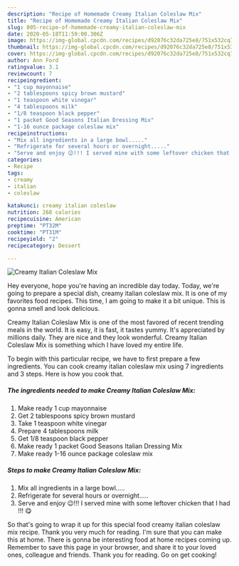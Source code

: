 ```yaml
---
description: "Recipe of Homemade Creamy Italian Coleslaw Mix"
title: "Recipe of Homemade Creamy Italian Coleslaw Mix"
slug: 805-recipe-of-homemade-creamy-italian-coleslaw-mix
date: 2020-05-18T11:59:00.306Z
image: https://img-global.cpcdn.com/recipes/d92076c32da725e8/751x532cq70/creamy-italian-coleslaw-mix-recipe-main-photo.jpg
thumbnail: https://img-global.cpcdn.com/recipes/d92076c32da725e8/751x532cq70/creamy-italian-coleslaw-mix-recipe-main-photo.jpg
cover: https://img-global.cpcdn.com/recipes/d92076c32da725e8/751x532cq70/creamy-italian-coleslaw-mix-recipe-main-photo.jpg
author: Ann Ford
ratingvalue: 3.1
reviewcount: 7
recipeingredient:
- "1 cup mayonnaise"
- "2 tablespoons spicy brown mustard"
- "1 teaspoon white vinegar"
- "4 tablespoons milk"
- "1/8 teaspoon black pepper"
- "1 packet Good Seasons Italian Dressing Mix"
- "1-16 ounce package coleslaw mix"
recipeinstructions:
- "Mix all ingredients in a large bowl....."
- "Refrigerate for several hours or overnight....."
- "Serve and enjoy 😉!!! I served mine with some leftover chicken that I had !!! 😋"
categories:
- Recipe
tags:
- creamy
- italian
- coleslaw

katakunci: creamy italian coleslaw 
nutrition: 268 calories
recipecuisine: American
preptime: "PT32M"
cooktime: "PT31M"
recipeyield: "2"
recipecategory: Dessert

---
```



![Creamy Italian Coleslaw Mix](https://img-global.cpcdn.com/recipes/d92076c32da725e8/751x532cq70/creamy-italian-coleslaw-mix-recipe-main-photo.jpg)

Hey everyone, hope you're having an incredible day today. Today, we're going to prepare a special dish, creamy italian coleslaw mix. It is one of my favorites food recipes. This time, I am going to make it a bit unique. This is gonna smell and look delicious.

Creamy Italian Coleslaw Mix is one of the most favored of recent trending meals in the world. It is easy, it is fast, it tastes yummy. It's appreciated by millions daily. They are nice and they look wonderful. Creamy Italian Coleslaw Mix is something which I have loved my entire life.




To begin with this particular recipe, we have to first prepare a few ingredients. You can cook creamy italian coleslaw mix using 7 ingredients and 3 steps. Here is how you cook that.

<!--inarticleads1-->

##### The ingredients needed to make Creamy Italian Coleslaw Mix:

1. Make ready 1 cup mayonnaise
1. Get 2 tablespoons spicy brown mustard
1. Take 1 teaspoon white vinegar
1. Prepare 4 tablespoons milk
1. Get 1/8 teaspoon black pepper
1. Make ready 1 packet Good Seasons Italian Dressing Mix
1. Make ready 1-16 ounce package coleslaw mix




<!--inarticleads2-->

##### Steps to make Creamy Italian Coleslaw Mix:

1. Mix all ingredients in a large bowl.....
1. Refrigerate for several hours or overnight.....
1. Serve and enjoy 😉!!! I served mine with some leftover chicken that I had !!! 😋




So that's going to wrap it up for this special food creamy italian coleslaw mix recipe. Thank you very much for reading. I'm sure that you can make this at home. There is gonna be interesting food at home recipes coming up. Remember to save this page in your browser, and share it to your loved ones, colleague and friends. Thank you for reading. Go on get cooking!
